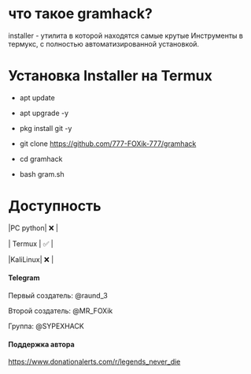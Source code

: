 # что такое gramhack?
installer - утилита в которой находятся самые крутые
Инструменты в термукс, с полностью автоматизированной установкой.

# Установка Installer на Termux

+ apt update

+ apt upgrade -y

+ pkg install git -y

+ git clone https://github.com/777-FOXik-777/gramhack

+ cd gramhack

+ bash gram.sh


# Доступность

|PC python| ❌ |

| Termux | ✅ |

|KaliLinux| ❌ |

#### Telegram
Первый создатель: @raund_3

Второй создатель: @MR_FOXik

Группа: @SYPEXHACK

#### Поддержка автора

https://www.donationalerts.com/r/legends_never_die

